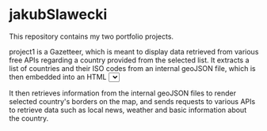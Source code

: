 # jakubSlawecki
This repository contains my two portfolio projects.

project1 is a Gazetteer, which is meant to display data retrieved from various free APIs regarding a country provided from the selected list. It extracts a list of countries and their ISO codes from an internal geoJSON file, which is then embedded into an HTML <select> tag as its individual options to choose from.
  
It then retrieves information from the internal geoJSON files to render selected country's borders on the map, and sends requests to various APIs to retrieve data such as local news, weather and basic information about the country. 
